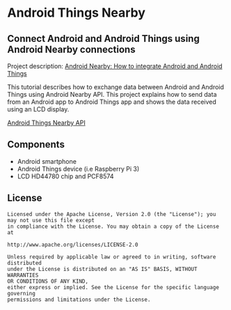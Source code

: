 # Android Things Nearby
## Connect Android and Android Things using Android Nearby connections

Project description: [Android Nearby: How to integrate Android and Android Things](https://www.survivingwithandroid.com/2018/09/android-nearby-how-to-integrate-android-and-android-things.html)

This tutorial describes how to exchange data between Android and Android Things using Android Nearby API. This project explains how to send data from an Android app to Android Things app and shows the data received using an LCD display.

[Android Things Nearby API](https://github.com/survivingwithandroid/Surviving-with-android/blob/master/AndroidThings_Nearby/assets/android-things-lcd-min.png)

## Components
* Android smartphone
* Android Things device (i.e Raspberry Pi 3)
* LCD HD44780 chip and PCF8574

## License
```
Licensed under the Apache License, Version 2.0 (the "License"); you may not use this file except 
in compliance with the License. You may obtain a copy of the License at

http://www.apache.org/licenses/LICENSE-2.0

Unless required by applicable law or agreed to in writing, software distributed 
under the License is distributed on an "AS IS" BASIS, WITHOUT WARRANTIES 
OR CONDITIONS OF ANY KIND, 
either express or implied. See the License for the specific language governing 
permissions and limitations under the License.
```
